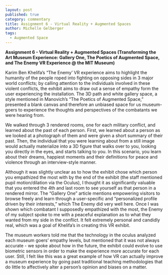 ```yaml
---
layout: post
published: true
category: commentary
title: Assignment 6 - Virtual Reality + Augmented Spaces
author: Michelle Gelberger
tags:
  - Augmented Space
---
```

**Assignment 6 - Virtual Reality + Augmented Spaces (Transforming the Art Museum Experience: Gallery One, The Poetics of Augmented Space, and The Enemy VR Experience @ the MIT Museum)**

Karim Ben Khelifa’s “The Enemy’ VR experience aims to highlight the humanity of the people roped into fighting on opposing sides in 3 major world conflicts; by calling attention to the individuals involved in these violent conflicts, the exhibit aims to draw out a sense of empathy form the user experiencing the installation. The 3D path and white gallery space, a style mentioned in Manovich’s “The Poetics of Augmented Space,” presented a blank canvas and therefore an unbiased space for us museum-goers to experience the thoughts and perspectives of the combatants we were hearing from. 

We walked through 3 rendered rooms, one for each military conflict, and learned about the past of each person. First, we learned about a person as we looked at a photograph of them and were given a short summary of their past. Then, the individual that you were learning about from a still image would actually materialize into a 3D figure that walks over to you, looking you directly in the eyes, and starts talking to you. In this scenario, you learn about their dreams, happiest moments and their definitions for peace and violence through an interview-style manner. 

Although it was slightly unclear as to how the exhibit chose which person you empathized the most with by the end of the exhibit (the staff mentioned pupil motion/dilation via the Oculus), I thought it as significantly valuable that you entered the 4th and last room to see yourself as that person in a rendered mirror. The “Gallery One” article mentions empowering visitors to browse freely and learn through a user-specific and “personalized profile driven by their interests,” which The Enemy did very well here. Once I was shown which combatant I supposedly empathized with the most, the Enemy of my subject spoke to me with a peaceful explanation as to what they wanted from my side in the conflict. It felt extremely personal and candidly real, which was a goal of Khelifa’s in creating this VR exhibit. 

The museum workers told me that the technology in the oculus analyzed each museum goers’ empathy levels, but mentioned that it was not always accurate - we spoke about how in the future, the exhibit could evolve to use biometric sensors in order to make the experience more accurate for each user. Still, I felt like this was a great example of how VR can actually improve a museum experience by going past traditional teaching methodologies that do little to affectively alter a person’s opinion and biases on a matter.
